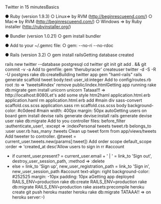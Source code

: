 Twitter in 15 minutesBasics

● Ruby (version 1.9.3)
  ○ Linux=> by RVM (http://beginrescueend.com/)
  ○ Mac=> by RVM (http://beginrescueend.com/)
  ○ Windows => by Ruby installer (http://rubyinstaller.org/)
  
● Bundler (version 1.0.21)
  ○ gem install bundler
  
● Add to your ~/.gemrc file:
  ○ gem: --no-ri --no-rdoc
  
● Rails (version 3.2)
  ○ gem install railsGetting database created
  
rails new twitter --database postgresql
cd twitter
git init
git add . && git commit -v -a
Add to gemfile:
gem 'therubyracer'
createuser twitter -d -S -R -U postgres
rake db:createBuilding twitter app
gem "haml-rails"
rails generate scaffold tweet body:text user_id:integer
Add to config/routes.rb
root :to => 'tweets#index'
remove public/index.htmlGetting app running
rake db:migrate
gem install unicorn
unicorn
Tataaa!!! => http://localhost:8080Let's add some style
htm2haml application.html.erb application.haml
rm application.html.erb
add #main div
sass-convert scaffold.css.scss application.sass
rm scaffold.css.scss
body
background-color: #c0deed
#main
width: 400px
margin: 50px autoGetting users on board
gem install devise
rails generate devise:install
rails generate devise user
rake db:migrate
Add to you controller files:
before_filter :authenticate_user!, :except => :indexPersonal tweets
tweet.rb
belongs_to :user
user.rb
has_many :tweets
Clean up tweet form from app/views/tweets
Add tweeter to controller.
@tweet = current_user.tweets.new(params[:tweet])
Add order scope
default_scope :order => 'created_at desc'Allow users to sign in
rr
#account
- if current_user.present?
= current_user.email + ' | '
= link_to 'Sign out', destroy_user_session_path, :method
=> :delete
- else
= link_to 'Sign up', new_user_registration_path
= link_to 'Sign in', new_user_session_path
#account
text-align: right
background-color: #252525
margin: -10px
padding: 10px
aGetting app deployed
RAILS_ENV=production rake db:create
RAILS_ENV=production rake db:migrate
RAILS_ENV=production rake assets:precompile
heroku create
git push heroku master
heroku rake db:migrate
TATAAA!! => on heroku server:-)

